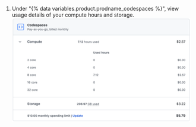 1. Under "{% data variables.product.prodname_codespaces %}", view usage details of your compute hours and storage.
  ![Details of minute usage](/assets/images/help/billing/codespaces-compute-storage.png)
